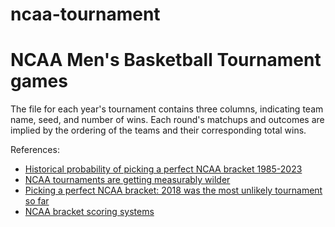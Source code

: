 # ncaa-tournament
NCAA Men's Basketball Tournament games
======================================

The file for each year's tournament contains three columns, indicating team
name, seed, and number of wins. Each round's matchups and outcomes are implied
by the ordering of the teams and their corresponding total wins.

References:

* [Historical probability of picking a perfect NCAA bracket 1985-2023](https://possiblywrong.wordpress.com/2023/04/05/historical-probability-of-picking-a-perfect-ncaa-bracket-1985-2023/)
* [NCAA tournaments are getting measurably wilder](https://possiblywrong.wordpress.com/2022/04/05/ncaa-tournaments-are-getting-measurably-wilder/)
* [Picking a perfect NCAA bracket: 2018 was the most unlikely tournament so far](https://possiblywrong.wordpress.com/2018/04/06/picking-a-perfect-ncaa-bracket-2018-was-the-most-unlikely-tournament-so-far/)
* [NCAA bracket scoring systems](https://possiblywrong.wordpress.com/2015/04/23/ncaa-bracket-scoring-systems/)
